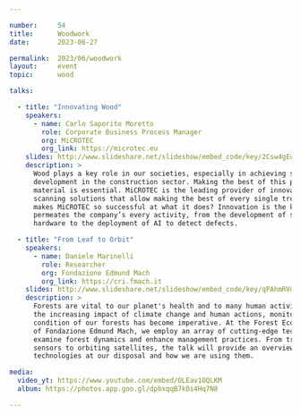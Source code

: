 ```yaml
---

number:     54
title:      Woodwork
date:       2023-06-27

permalink:  2023/06/woodwork
layout:     event
topic:      wood

talks:

  - title: "Innovating Wood"
    speakers:
      - name: Carlo Saporito Moretto
        role: Corporate Business Process Manager
        org: MiCROTEC
        org_link: https://microtec.eu
    slides: http://www.slideshare.net/slideshow/embed_code/key/2Csw4gEui7uWev
    description: >
      Wood plays a key role in our societies, especially in achieving sustainable
      development in the construction sector. Making the best of this precious raw
      material is essential. MiCROTEC is the leading provider of innovative wood
      scanning solutions that allow making the best of every single tree. What
      makes MiCROTEC so successful at what it does? Innovation is the key and it
      permeates the company’s every activity, from the development of superior
      hardware to the deployment of AI to detect defects.

  - title: "From Leaf to Orbit"
    speakers:
      - name: Daniele Marinelli
        role: Researcher
        org: Fondazione Edmund Mach
        org_link: https://cri.fmach.it
    slides: http://www.slideshare.net/slideshow/embed_code/key/qPAhmRVq4S2KBB
    description: >
      Forests are vital to our planet's health and to many human activities. Given
      the increasing impact of climate change and human actions, monitoring the
      condition of our forests has become imperative. At the Forest Ecology Unit
      of Fondazione Edmund Mach, we employ an array of cutting-edge technologies to
      examine forest dynamics and enhance management practices. From tree-mounted
      sensors to orbiting satellites, the talk will provide an overview of the
      technologies at our disposal and how we are using them.

media:
  video_yt: https://www.youtube.com/embed/OLEav1OQLKM
  album: https://photos.app.goo.gl/dpbxqqB7kDi4Hq7N8

---
```

